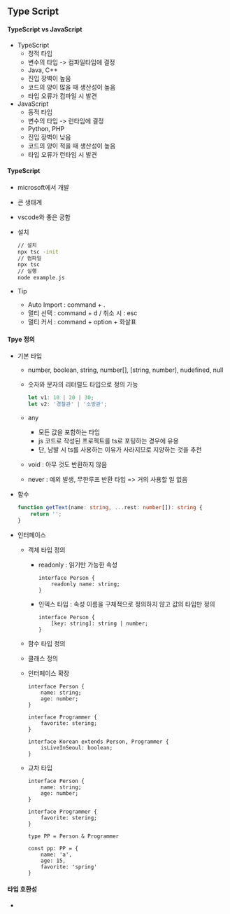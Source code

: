 ## Type Script

#### TypeScript vs JavaScript

- TypeScript
  - 정적 타입
  - 변수의 타입 -> 컴파일타임에 결정
  - Java, C++
  - 진입 장벽이 높음
  - 코드의 양이 많을 때 생산성이 높음
  - 타입 오류가 컴파일 시 발견
- JavaScript
  - 동적 타입
  - 변수의 타입 -> 런타임에 결정
  - Python, PHP
  - 진입 장벽이 낮음
  - 코드의 양이 적을 때 생산성이 높음
  - 타입 오류가 런타임 시 발견



#### TypeScript

- microsoft에서 개발

- 큰 생태계

- vscode와 좋은 궁합

- 설치

  ```bash
  // 설치
  npx tsc -init
  // 컴파일
  npx tsc
  // 실행
  node example.js
  ```

- Tip

  - Auto Import : command + .
  - 멀티 선택 : command + d / 취소 시 : esc
  - 멀티 커서 : command + option + 화살표



#### Tpye 정의

- 기본 타입

  - number, boolean, string, number[], [string, number], nudefined, null

  - 숫자와 문자의 리터럴도 타입으로 정의 가능 

    ```typescript
    let v1: 10 | 20 | 30;
    let v2: '경찰관' | '소방관';
    ```

  - any 

    - 모든 값을 포함하는 타입 
    - js 코드로 작성된 프로젝트를 ts로 포팅하는 경우에 유용
    - 단, 남발 시 ts를 사용하는 이유가 사라지므로 지양하는 것을 추천

  - void : 아무 것도 반환하지 않음

  - never : 예외 발생, 무한루프 반환 타입 => 거의 사용할 일 없음

- 함수

  ```typescript
  function getText(name: string, ...rest: number[]): string {
      return '';
  }
  ```

- 인터페이스

  - 객체 타입 정의

    - readonly : 읽기만 가능한 속성

      ```tsx
      interface Person {
          readonly name: string;
      }
      ```

      

    - 인덱스 타입 : 속성 이름을 구체적으로 정의하지 않고 값의 타입만 정의

      ```tsx
      interface Person {
          [key: string]: string | number;
      }
      ```

  - 함수 타입 정의

  - 클래스 정의

  - 인터페이스 확장

    ```tsx
    interface Person {
        name: string;
        age: number;
    }
    
    interface Programmer {
        favorite: stering;
    }
    
    interface Korean extends Person, Programmer {
        isLiveInSeoul: boolean;
    }
    ```

  - 교차 타입

    ```tsx
    interface Person {
        name: string;
        age: number;
    }
    
    interface Programmer {
        favorite: stering;
    }
    
    type PP = Person & Programmer
    
    const pp: PP = {
        name: 'a',
        age: 15,
        favorite: 'spring'
    }
    ```

#### 타입 호환성

-  

